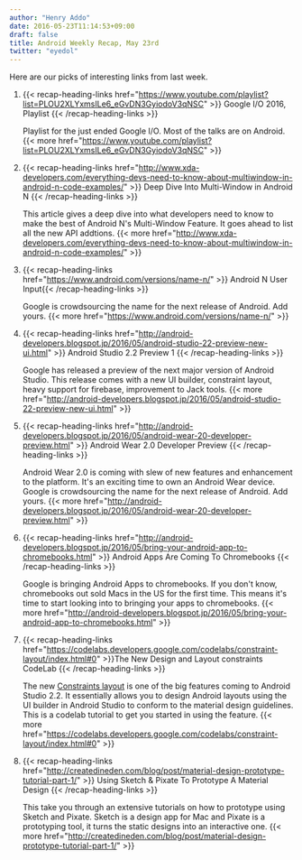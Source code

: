 ```yaml
---
author: "Henry Addo"
date: 2016-05-23T11:14:53+09:00
draft: false
title: Android Weekly Recap, May 23rd
twitter: "eyedol"
---
```


Here are our picks of interesting links from last week.


1. {{< recap-heading-links href="https://www.youtube.com/playlist?list=PLOU2XLYxmsILe6_eGvDN3GyiodoV3qNSC" >}} Google I/O 2016, Playlist {{< /recap-heading-links >}}

	Playlist for the just ended Google I/O. Most of the talks are on Android. {{< more href="https://www.youtube.com/playlist?list=PLOU2XLYxmsILe6_eGvDN3GyiodoV3qNSC" >}}

2. {{< recap-heading-links href="http://www.xda-developers.com/everything-devs-need-to-know-about-multiwindow-in-android-n-code-examples/" >}} Deep Dive Into Multi-Window in Android N {{< /recap-heading-links >}}

	This article gives a deep dive into what developers need to know to make the best of Android N's Multi-Window Feature. It goes ahead to list all the new API addtions. {{< more href="http://www.xda-developers.com/everything-devs-need-to-know-about-multiwindow-in-android-n-code-examples/" >}}

3. {{< recap-heading-links href="https://www.android.com/versions/name-n/" >}} Android N User Input{{< /recap-heading-links >}}

	Google is crowdsourcing the name for the next release of Android. Add yours. {{< more href="https://www.android.com/versions/name-n/" >}}


4. {{< recap-heading-links href="http://android-developers.blogspot.jp/2016/05/android-studio-22-preview-new-ui.html" >}} Android Studio 2.2 Preview 1 {{< /recap-heading-links >}}

	Google has released a preview of the next major version of Android Studio. This release comes with a new UI builder, constraint layout, heavy support for firebase, improvement to Jack tools. {{< more href="http://android-developers.blogspot.jp/2016/05/android-studio-22-preview-new-ui.html" >}}

5. {{< recap-heading-links href="http://android-developers.blogspot.jp/2016/05/android-wear-20-developer-preview.html" >}} Android Wear 2.0 Developer Preview {{< /recap-heading-links >}}

	Android Wear 2.0 is coming with slew of new features and enhancement to the platform. It's an exciting time to own an Android Wear device. 
	Google is crowdsourcing the name for the next release of Android. Add yours. {{< more href="http://android-developers.blogspot.jp/2016/05/android-wear-20-developer-preview.html" >}}

6. {{< recap-heading-links href="http://android-developers.blogspot.jp/2016/05/bring-your-android-app-to-chromebooks.html" >}} Android Apps Are Coming To Chromebooks {{< /recap-heading-links >}}

	Google is bringing Android Apps to chromebooks. If you don't know, chromebooks out sold Macs in the US for the first time. This means it's time to start looking into to bringing your apps to chromebooks. {{< more href="http://android-developers.blogspot.jp/2016/05/bring-your-android-app-to-chromebooks.html" >}}

7. {{< recap-heading-links href="https://codelabs.developers.google.com/codelabs/constraint-layout/index.html#0" >}}The New Design and Layout constraints CodeLab {{< /recap-heading-links >}}

	The new [Constraints layout](http://android-developers.blogspot.jp/2016/05/android-studio-22-preview-new-ui.html) is one of the big features coming to Android Studio 2.2. It essentially allows you to design Android layouts using the UI builder in Android Studio to conform to the material design guidelines. This is a codelab tutorial to get you started in using the feature. {{< more href="https://codelabs.developers.google.com/codelabs/constraint-layout/index.html#0" >}}

8. {{< recap-heading-links href="http://createdineden.com/blog/post/material-design-prototype-tutorial-part-1/" >}} Using Sketch & Pixate To Prototype A Material Design {{< /recap-heading-links >}}

	This take you through an extensive tutorials on how to prototype using Sketch and Pixate. Sketch is a design app for Mac and Pixate is a prototyping tool, it turns the static designs into an interactive one. {{< more href="http://createdineden.com/blog/post/material-design-prototype-tutorial-part-1/" >}}
